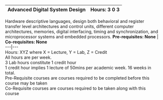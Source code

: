 **Advanced Digital System Design** | **Hours: 3 0 3**  
---|---  
Hardware descriptive languages, design both behavioral and register transfer level architectures and control units, different computer architectures, memories, digital interfacing, timing and synchronization, and microprocessor systems and embedded processors.
**Pre-requisites: None** | **Co-requisites: None**  
---|---  
Hours: XYZ where X = Lecture, Y = Lab, Z = Credit  
All hours are per week.  
3 Lab hours constitute 1 credit hour  
1 credit hour implies 1 lecture of 50mins per academic week. 16 weeks in total.  
Pre-Requisite courses are courses required to be completed before this course may be taken  
Co-Requisite courses are courses required to be taken along with this course

